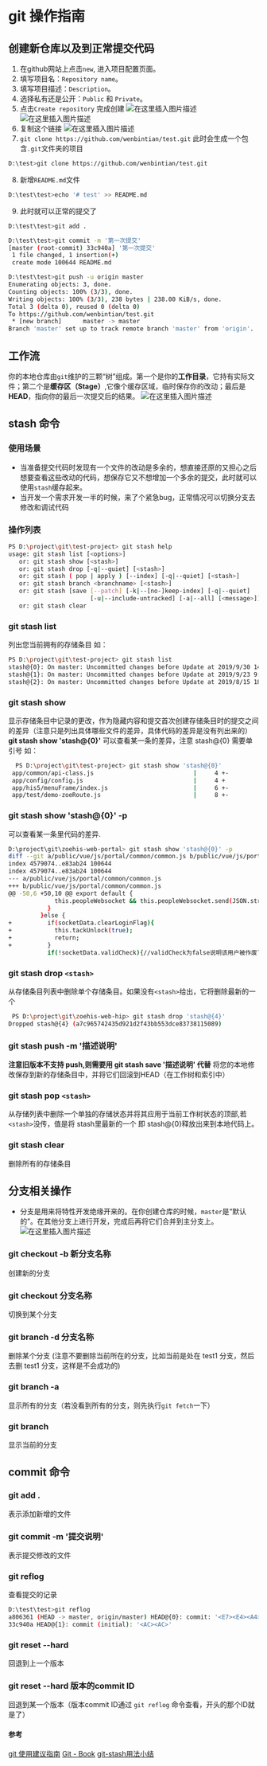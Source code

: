 # git 操作指南
## 创建新仓库以及到正常提交代码
1. 在github网站上点击`new`, 进入项目配置页面。
2. 填写项目名：`Repository name`。
3. 填写项目描述：`Description`。
4. 选择私有还是公开：`Public` 和 `Private`。
5. 点击`Create repository` 完成创建
![在这里插入图片描述](https://img-blog.csdnimg.cn/20200815233509931.png?x-oss-process=image/watermark,type_ZmFuZ3poZW5naGVpdGk,shadow_10,text_aHR0cHM6Ly9ibG9nLmNzZG4ubmV0L3dlaXhpbl80NDY1MzMyOQ==,size_16,color_FFFFFF,t_70#pic_center)
![在这里插入图片描述](https://img-blog.csdnimg.cn/2020081523495564.png?x-oss-process=image/watermark,type_ZmFuZ3poZW5naGVpdGk,shadow_10,text_aHR0cHM6Ly9ibG9nLmNzZG4ubmV0L3dlaXhpbl80NDY1MzMyOQ==,size_16,color_FFFFFF,t_70#pic_center)
6. 复制这个链接
![在这里插入图片描述](https://img-blog.csdnimg.cn/20200815235146769.png?x-oss-process=image/watermark,type_ZmFuZ3poZW5naGVpdGk,shadow_10,text_aHR0cHM6Ly9ibG9nLmNzZG4ubmV0L3dlaXhpbl80NDY1MzMyOQ==,size_16,color_FFFFFF,t_70#pic_center)
7. `git clone https://github.com/wenbintian/test.git` 此时会生成一个包含`.git`文件夹的项目
```bash
D:\test>git clone https://github.com/wenbintian/test.git
```
8. 新增`README.md`文件
```bash
D:\test\test>echo '# test' >> README.md
```
9. 此时就可以正常的提交了
```bash
D:\test\test>git add .

D:\test\test>git commit -m '第一次提交'
[master (root-commit) 33c940a] '第一次提交'
 1 file changed, 1 insertion(+)
 create mode 100644 README.md

D:\test\test>git push -u origin master
Enumerating objects: 3, done.
Counting objects: 100% (3/3), done.
Writing objects: 100% (3/3), 238 bytes | 238.00 KiB/s, done.
Total 3 (delta 0), reused 0 (delta 0)
To https://github.com/wenbintian/test.git
 * [new branch]      master -> master
Branch 'master' set up to track remote branch 'master' from 'origin'.
```

## 工作流
你的本地仓库由`git`维护的三颗“树”组成。第一个是你的**工作目录**，它持有实际文件；第二个是**缓存区（Stage）**,它像个缓存区域，临时保存你的改动；最后是**HEAD**，指向你的最后一次提交后的结果。
![在这里插入图片描述](https://img-blog.csdnimg.cn/2020081611024432.png?x-oss-process=image/watermark,type_ZmFuZ3poZW5naGVpdGk,shadow_10,text_aHR0cHM6Ly9ibG9nLmNzZG4ubmV0L3dlaXhpbl80NDY1MzMyOQ==,size_16,color_FFFFFF,t_70#pic_center)

## stash 命令
### 使用场景
- 当准备提交代码时发现有一个文件的改动是多余的，想直接还原的又担心之后想要查看这些改动的代码，想保存它又不想增加一个多余的提交，此时就可以使用`stash`缓存起来。
- 当开发一个需求开发一半的时候，来了个紧急bug，正常情况可以切换分支去修改和调试代码
### 操作列表
```bash
PS D:\project\git\test-project> git stash help
usage: git stash list [<options>]
   or: git stash show [<stash>]
   or: git stash drop [-q|--quiet] [<stash>]
   or: git stash ( pop | apply ) [--index] [-q|--quiet] [<stash>]
   or: git stash branch <branchname> [<stash>]
   or: git stash [save [--patch] [-k|--[no-]keep-index] [-q|--quiet]
                       [-u|--include-untracked] [-a|--all] [<message>]]
   or: git stash clear
```
### git stash list
列出您当前拥有的存储条目
如：
```bash
PS D:\project\git\test-project> git stash list
stash@{0}: On master: Uncommitted changes before Update at 2019/9/30 14:27
stash@{1}: On master: Uncommitted changes before Update at 2019/9/23 9:39
stash@{2}: On master: Uncommitted changes before Update at 2019/8/15 18:00
```
### git stash show
  显示存储条目中记录的更改，作为隐藏内容和提交首次创建存储条目时的提交之间的差异（注意只是列出具体哪些文件的差异，具体代码的差异是没有列出来的）
  **git stash show 'stash@{0}'** 可以查看某一条的差异，注意 stash@{0} 需要单引号
  如：

```bash
  PS D:\project\git\test-project> git stash show 'stash@{0}'
 app/common/api-class.js                            |     4 +-
 app/config/config.js                               |     4 +
 app/his5/menuFrame/index.js                        |     6 +-
 app/test/demo-zoeRoute.js                          |     8 +-
```
### git stash show 'stash@{0}' -p
可以查看某一条里代码的差异.

```bash
D:\project\git\zoehis-web-portal> git stash show 'stash@{0}' -p
diff --git a/public/vue/js/portal/common/common.js b/public/vue/js/portal/common/common.js
index 4579074..e83ab24 100644
index 4579074..e83ab24 100644
--- a/public/vue/js/portal/common/common.js
+++ b/public/vue/js/portal/common/common.js
@@ -50,6 +50,10 @@ export default {
             this.peopleWebsocket && this.peopleWebsocket.send(JSON.stringify(obj));//回复说 在线
           }
         }else {
+          if(socketData.clearLoginFlag){
+            this.tackUnlock(true);
+            return;
+          }
           if(!socketData.validCheck){//validCheck为false说明该用户被作废了
```

### git stash drop `<stash>`
 从存储条目列表中删除单个存储条目。如果没有`<stash>`给出，它将删除最新的一个

```bash
 PS D:\project\git\zoehis-web-hip> git stash drop 'stash@{4}'
Dropped stash@{4} (a7c965742435d921d2f43bb553dce83738115089)
```

### git stash push -m '描述说明'
**注意旧版本不支持 push,则需要用 git stash save '描述说明' 代替**
将您的本地修改保存到新的存储条目中，并将它们回滚到HEAD（在工作树和索引中）

### git stash pop `<stash>`
从存储列表中删除一个单独的存储状态并将其应用于当前工作树状态的顶部,若 `<stash>`没传，值是将 stash里最新的一个 即 stash@{0}释放出来到本地代码上。

### git stash clear
删除所有的存储条目

## 分支相关操作
- 分支是用来将特性开发绝缘开来的。在你创建仓库的时候，`master`是“默认的”。在其他分支上进行开发，完成后再将它们合并到主分支上。
![在这里插入图片描述](https://img-blog.csdnimg.cn/20200815144423910.png?x-oss-process=image/watermark,type_ZmFuZ3poZW5naGVpdGk,shadow_10,text_aHR0cHM6Ly9ibG9nLmNzZG4ubmV0L3dlaXhpbl80NDY1MzMyOQ==,size_16,color_FFFFFF,t_70#pic_center)

### git checkout -b 新分支名称
创建新的分支

### git checkout 分支名称
切换到某个分支

### git branch -d 分支名称
删除某个分支 (注意不要删除当前所在的分支，比如当前是处在 test1 分支，然后去删 test1 分支，这样是不会成功的)

### git branch -a
显示所有的分支（若没看到所有的分支，则先执行`git fetch`一下）

### git branch
显示当前的分支

## commit 命令

### git add .
表示添加新增的文件

### git commit -m '提交说明'
表示提交修改的文件

### git reflog
查看提交的记录
```bash
D:\test\test>git reflog
a806361 (HEAD -> master, origin/master) HEAD@{0}: commit: '<E7><E4><A4>'
33c940a HEAD@{1}: commit (initial): '<AC><AC>'
```

### git reset --hard
回退到上一个版本

### git reset --hard 版本的commit ID
回退到某一个版本（版本commit ID通过 `git reflog` 命令查看，开头的那个ID就是了）

#### 参考
[git 使用建议指南](https://www.bootcss.com/p/git-guide/)
[Git - Book](https://git-scm.com/book/zh/v2)
[git-stash用法小结](https://www.cnblogs.com/tocy/p/git-stash-reference.html)